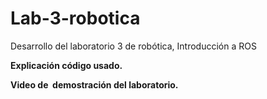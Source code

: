 # Lab-3-robotica
Desarrollo del laboratorio 3 de robótica, Introducción a ROS

<p><strong>Explicaci&oacute;n c&oacute;digo usado.</strong></p>

<p><strong>Video de &nbsp;demostraci&oacute;n del laboratorio.</strong></p>
